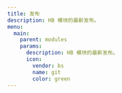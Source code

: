```yaml
---
title: 发布
description: HB 模块的最新发布。
menu:
  main:
    parent: modules
    params:
      description: HB 模块的最新发布。
      icon:
        vendor: bs
        name: git
        color: green
---
```

